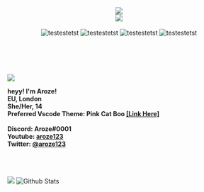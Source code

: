 <div align="center">
<img src="https://cdn.discordapp.com/emojis/774868681586114580.gif?v=1"/><br/>
<img src="https://github.com/aroze123/aroze123/blob/main/t2.png"/>
<div align="center">
  <br>
  <img alt="testestetst" src="https://img.shields.io/badge/UwU-OwO-ff4bff">
  <img alt="testestetst" src="https://img.shields.io/badge/Discord-Aroze%230001-ff4bff">
  <img alt="testestetst" src="https://img.shields.io/badge/Twitter-%40aroze123-ff4bff?link=https://twitter.com/aroze123">
  <img alt="testestetst" src="https://img.shields.io/badge/YouTube-aroze123-ff4bff?link=http://youtube.com/aroze123">
  <br>
</div>
</div>
<br><br><br><br><br>
<img src="https://github.com/aroze123/aroze123/blob/main/t3.png"/>
  <p>
  <b>heyy! I'm <b>Aroze!</b><br>
  <b>EU, London</b><br>
  <b>She/Her, 14</b><br>
  <b>
    Preferred Vscode Theme: <b>Pink Cat Boo</b> <a href="https://marketplace.visualstudio.com/items?itemName=ftsamoyed.theme-pink-cat-boo"><b>[Link Here]</b></a>
  </b><br>
  <b><br>
    Discord: <b>Aroze#0001</b><br>
   </b>
    Youtube: <a href="https://youtube.com.com/aroze123/"><b>aroze123</b></a>
  <br>
  <b>
    Twitter: <a href="https://twitter.com/aroze123/"><b>@aroze123</b></a>
  </b><br>
  </b>
  </p>
<br><br><br>
<img src="https://github.com/aroze123/aroze123/blob/main/t5.png"/>
  <img alt="Github Stats" src="https://github-readme-stats.vercel.app/api?username=aroze123&show_icons=true&hide_border=true&count_private=true&icon_color=FFF&bg_color=65,ff4bff,ff96ff&title_color=FFF&text_color=FFF"></img>
